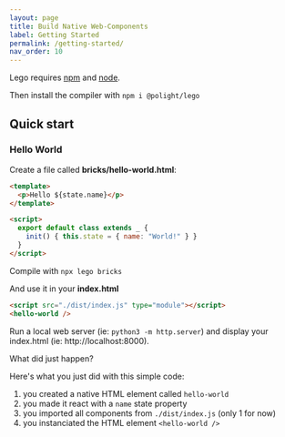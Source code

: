 ```yaml
---
layout: page
title: Build Native Web-Components
label: Getting Started
permalink: /getting-started/
nav_order: 10
---
```


Lego requires [npm](npmjs.com) and [node](https://nodejs.org/).

Then install the compiler with `npm i @polight/lego`

## Quick start

### Hello World

Create a file called __bricks/hello-world.html__:

```html
<template>
  <p>Hello ${state.name}</p>
</template>

<script>
  export default class extends _ {
    init() { this.state = { name: "World!" } }
  }
</script>
```

Compile with `npx lego bricks`

And use it in your __index.html__

```html
<script src="./dist/index.js" type="module"></script>
<hello-world />
```

Run a local web server (ie: `python3 -m http.server`) and display your index.html (ie: http://localhost:8000).

What did just happen?

Here's what you just did with this simple code:

1. you created a native HTML element called `hello-world`
2. you made it react with a `name` state property
3. you imported all components from `./dist/index.js` (only 1 for now)
4. you instanciated the HTML element `<hello-world />`
